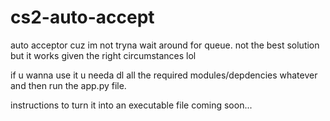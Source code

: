 # cs2-auto-accept
auto acceptor cuz im not tryna wait around for queue. not the best solution but it works given the right circumstances lol

if u wanna use it u needa dl all the required modules/depdencies whatever
and then run the app.py file.

instructions to turn it into an executable file coming soon... 
